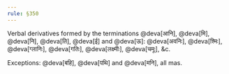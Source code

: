 ```yaml
---
rule: §350
---
```


Verbal derivatives formed by the terminations @deva[आनि], @deva[मि], @deva[नि], @deva[ति], @deva[ई] and @deva[ऊ]: @deva[अवनिः], @deva[श्मिः], @deva[ग्लानिः], @deva[गतिः], @deva[लक्ष्मीः], @deva[चमूः], &c.

Exceptions: @deva[बहि], @deva[पथि] and @deva[मनि], all mas.